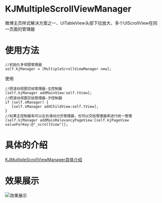 # KJMultipleScrollViewManager
微博主页样式解决方案之一、UITableView头部下拉放大、多个UIScrollView在同一页面的管理器

# 使用方法
```
//初始化多视图管理器
self.kjManager = [MultipleScrollViewManager new];
```
使用
```object-c
//把滚动视图交给管理器-主控制器
[self.kjManager addMainView:self.tView];
//把滚动视图交给管理器-子控制器
if (self.sManager) {
   [self.sManager addChildView:self.tView];
}
//如果主控制器有可以左右滑动分页管理器，也可以交给管理器来进行统一管理
[self.kjManager addMainRelevancyPageView:[self.kjPageView valueForKey:@"_scrollView"]];
```
# 具体的介绍
[KJMultipleScrollViewManager具体介绍](https://www.jianshu.com/p/8e6dfb547061)

# 效果展示
![效果展示](https://github.com/hkjin/KJMultipleScrollViewManager/blob/master/KjMultipleScrollViewDemoEffect.gif?raw=true)
